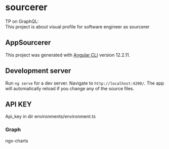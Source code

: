 # sourcerer

TP on GraphQL: <br>
This project is about visual profile for software engineer as sourcerer

## AppSourcerer

This project was generated with [Angular CLI](https://github.com/angular/angular-cli) version 12.2.11.

## Development server

Run `ng serve` for a dev server. Navigate to `http://localhost:4200/`. The app will automatically reload if you change any of the source files.

## API KEY

Api_key in dir environments/environment.ts

### Graph

ngx-charts
